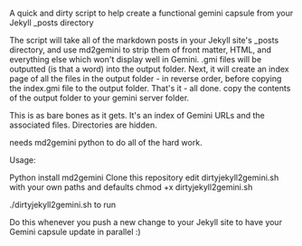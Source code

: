 A quick and dirty script to help create a functional gemini capsule from your Jekyll _posts directory 

The script will take all of the markdown posts in your Jekyll site's _posts directory, and use md2gemini to strip them of front matter, HTML, and everything else which won't display well in Gemini. .gmi files will be outputted (is that a word) into the output folder.
Next, it will create an index page of all the files in the output folder - in reverse order, before copying the index.gmi file to the output folder.
That's it - all done. copy the contents of the output folder to your gemini server folder.

This is as bare bones as it gets. It's an index of Gemini URLs and the associated files. Directories are hidden.
 
needs md2gemini python to do all of the hard work.

Usage:

Python install md2gemini
Clone this repository
edit dirtyjekyll2gemini.sh with your own paths and defaults
chmod +x dirtyjekyll2gemini.sh

./dirtyjekyll2gemini.sh to run

Do this whenever you push a new change to your Jekyll site to have your Gemini capsule update in parallel :)
